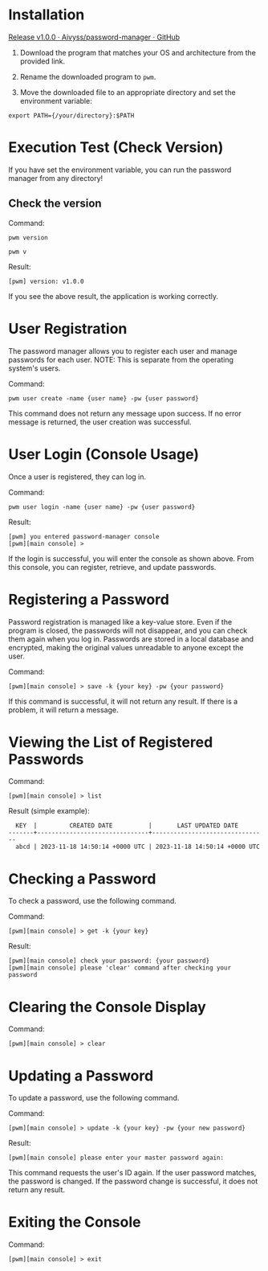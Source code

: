 # Installation

[Release v1.0.0 · Aivyss/password-manager · GitHub](https://github.com/Aivyss/password-manager/releases/tag/v1.0.0)

1. Download the program that matches your OS and architecture from the provided link.

2. Rename the downloaded program to `pwm`.

3. Move the downloaded file to an appropriate directory and set the environment variable:

```shell
export PATH={/your/directory}:$PATH
```

# Execution Test (Check Version)

If you have set the environment variable, you can run the password manager from any directory!

## Check the version

Command:

```shell
pwm version
```

```shell
pwm v
```

Result:

```shell
[pwm] version: v1.0.0
```

If you see the above result, the application is working correctly.

# User Registration

The password manager allows you to register each user and manage passwords for each user.
NOTE: This is separate from the operating system's users.

Command:

```shell
pwm user create -name {user name} -pw {user password}
```

This command does not return any message upon success. If no error message is returned, the user creation was successful.

# User Login (Console Usage)

Once a user is registered, they can log in.

Command:

```shell
pwm user login -name {user name} -pw {user password}
```

Result:

```shell
[pwm] you entered password-manager console 
[pwm][main console] >
```

If the login is successful, you will enter the console as shown above. From this console, you can register, retrieve, and update passwords.

# Registering a Password

Password registration is managed like a key-value store. Even if the program is closed, the passwords will not disappear, and you can check them again when you log in. Passwords are stored in a local database and encrypted, making the original values unreadable to anyone except the user.

Command:

```shell
[pwm][main console] > save -k {your key} -pw {your password}
```

If this command is successful, it will not return any result. If there is a problem, it will return a message.

# Viewing the List of Registered Passwords

Command:

```shell
[pwm][main console] > list
```

Result (simple example):

```shell
  KEY  |         CREATED DATE          |       LAST UPDATED DATE
-------+-------------------------------+--------------------------------
  abcd | 2023-11-18 14:50:14 +0000 UTC | 2023-11-18 14:50:14 +0000 UTC
```

# Checking a Password

To check a password, use the following command.

Command:

```shell
[pwm][main console] > get -k {your key}
```

Result:

```shell
[pwm][main console] check your password: {your password} 
[pwm][main console] please 'clear' command after checking your password
```



# Clearing the Console Display

Command:

```shell
[pwm][main console] > clear
```

# Updating a Password

To update a password, use the following command.

Command:

```shell
[pwm][main console] > update -k {your key} -pw {your new password}
```

Result:

```shell
[pwm][main console] please enter your master password again:
```



This command requests the user's ID again. If the user password matches, the password is changed. If the password change is successful, it does not return any result.

# Exiting the Console

Command:

```shell
[pwm][main console] > exit
```








